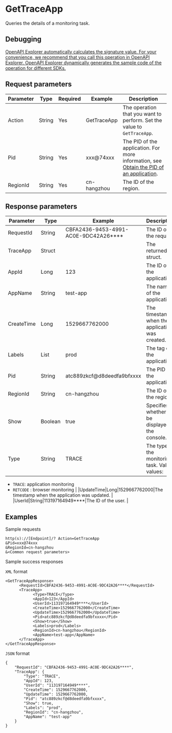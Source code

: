 # GetTraceApp

Queries the details of a monitoring task.

## Debugging

[OpenAPI Explorer automatically calculates the signature value. For your convenience, we recommend that you call this operation in OpenAPI Explorer. OpenAPI Explorer dynamically generates the sample code of the operation for different SDKs.](https://api.aliyun.com/#product=ARMS&api=GetTraceApp&type=RPC&version=2019-08-08)

## Request parameters

|Parameter|Type|Required|Example|Description|
|---------|----|--------|-------|-----------|
|Action|String|Yes|GetTraceApp|The operation that you want to perform. Set the value to `GetTraceApp`. |
|Pid|String|Yes|xxx@74xxx|The PID of the application. For more information, see [Obtain the PID of an application](https://www.alibabacloud.com/help/zh/doc-detail/186100.htm?spm=a2cdw.13409063.0.0.7a72281f0bkTfx#title-imy-7gj-qhr). |
|RegionId|String|Yes|cn-hangzhou|The ID of the region. |

## Response parameters

|Parameter|Type|Example|Description|
|---------|----|-------|-----------|
|RequestId|String|CBFA2436-9453-4991-AC0E-9DC42A26\*\*\*\*|The ID of the request. |
|TraceApp|Struct| |The returned struct. |
|AppId|Long|123|The ID of the application. |
|AppName|String|test-app|The name of the application. |
|CreateTime|Long|1529667762000|The timestamp when the application was created. |
|Labels|List|prod|The tag of the application. |
|Pid|String|atc889zkcf@d8deedfa9bfxxxx|The PID of the application. |
|RegionId|String|cn-hangzhou|The ID of the region. |
|Show|Boolean|true|Specifies whether to be displayed in the console. |
|Type|String|TRACE|The type of the monitoring task. Valid values:

 -   `TRACE`: application monitoring
-   `RETCODE` : browser monitoring |
|UpdateTime|Long|1529667762000|The timestamp when the application was updated. |
|UserId|String|113197164949\*\*\*\*|The ID of the user. |

## Examples

Sample requests

```
http(s)://[Endpoint]/? Action=GetTraceApp
&Pid=xxx@74xxx
&RegionId=cn-hangzhou
&<Common request parameters>
```

Sample success responses

`XML` format

```
<GetTraceAppResponse>
	  <RequestId>CBFA2436-9453-4991-AC0E-9DC42A26****</RequestId>
	  <TraceApp>
		    <Type>TRACE</Type>
		    <AppId>123</AppId>
		    <UserId>113197164949****</UserId>
		    <CreateTime>1529667762000</CreateTime>
		    <UpdateTime>1529667762000</UpdateTime>
		    <Pid>atc889zkcf@d8deedfa9bfxxxx</Pid>
		    <Show>true</Show>
		    <Labels>prod</Labels>
		    <RegionId>cn-hangzhou</RegionId>
		    <AppName>test-app</AppName>
	  </TraceApp>
</GetTraceAppResponse>
```

`JSON` format

```
{
    "RequestId": "CBFA2436-9453-4991-AC0E-9DC42A26****",
    "TraceApp": {
        "Type": "TRACE",
        "AppId": 123,
        "UserId": "113197164949****",
        "CreateTime": 1529667762000,
        "UpdateTime": 1529667762000,
        "Pid": "atc889zkcf@d8deedfa9bfxxxx",
        "Show": true,
        "Labels": "prod",
        "RegionId": "cn-hangzhou",
        "AppName": "test-app"
    }
}
```

